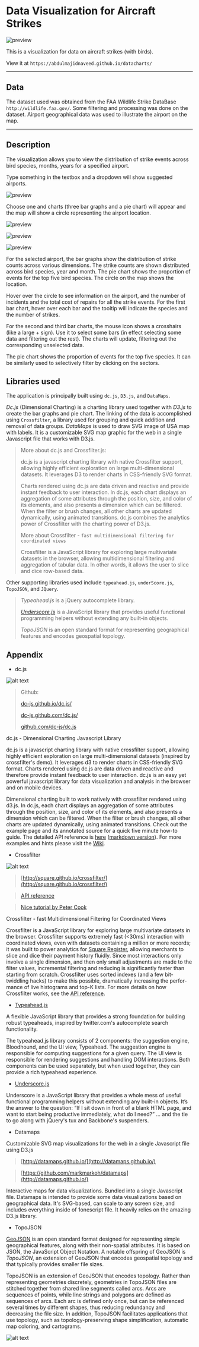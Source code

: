 # Data Visualization for Aircraft Strikes

![preview](preview/img0.png)

This is a visualization for data on aircraft strikes (with birds).

View it at `https://abdulmajidnaveed.github.io/datacharts/`

---
## Data
The dataset used was obtained from the FAA Wildlife Strike DataBase `http://wildlife.faa.gov/`.
Some filtering and processing was done on the dataset. 
Airport geographical data was used to illustrate the airport on the map.

---
## Description
The visualization allows you to view the distribution of strike events across bird species, months, years for a specified airport.

Type something in the textbox and a dropdown will show suggested airports.

![preview](preview/img1.png)

Choose one and charts (three bar graphs and a pie chart) will appear and the map will show a circle representing the airport location.

![preview](preview/img2.png)

![preview](preview/img3.png)

![preview](preview/img4.png)

For the selected airport, the bar graphs show the distribution of strike counts across various dimensions. The strike counts are shown distributed across bird species, year and month. The pie chart shows the proportion of events for the top five bird species. The circle on the map shows the location.

Hover over the circle to see information on the airport, and the number of incidents and the total cost of repairs for all the strike events.
For the first bar chart, hover over each bar and the tooltip will indicate the species and the number of strikes.

For the second and third bar charts, the mouse icon shows a crosshairs (like a large + sign). Use it to select some bars (in effect selecting some data and filtering out the rest). The charts will update, filtering out the corresponding unselected data.

The pie chart shows the proportion of events for the top five species. It can be similarly used to selectively filter by clicking on the sectors.


## Libraries used
The application is principally built using `dc.js`, `D3.js`, and `DataMaps`.

_Dc.js_ (Dimensional Charting) is a charting library used together with _D3.js_ to create the bar graphs and pie chart.
The linking of the data is accomplished using `Crossfilter`, a library used for grouping and quick addition and removal of data groups.
_DataMaps_ is used to draw SVG image of USA map with labels. It is a customizable SVG map graphic for the web in a single Javascript file that works with D3.js.

>More about dc.js and Crossfilter.js:
>
>dc.js is a javascript charting library with native Crossfilter support, allowing highly efficient exploration on large multi-dimensional datasets. It leverages D3 to render charts in CSS-friendly SVG format.
>
>Charts rendered using dc.js are data driven and reactive and provide instant feedback to user interaction. In dc.js, each chart displays an aggregation of some attributes through the position, size, and color of its elements, and also presents a dimension which can be filtered. When the filter or brush changes, all other charts are updated dynamically, using animated transitions. dc.js combines the analytics power of Crossfilter with the charting power of D3.js.
>
>More about Crossfilter - `fast multidimensional filtering for coordinated views`
>
>Crossfilter is a JavaScript library for exploring large multivariate datasets in the browser, allowing multidimensional filtering and aggregation of tabular data. In other words, it allows the user to slice and dice row-based data.

Other supporting libraries used include `typeahead.js`, `underScore.js`, `TopoJSON`, 
and `JQuery`.

>_Typeahead.js_ is a jQuery autocomplete library.
>
>[_Underscore.js_](`http://underscorejs.org/`) is a JavaScript library that provides useful functional programming helpers without extending any built-in objects.
>
>_TopoJSON_ is an open standard format for representing geographical features and encodes geospatial topology.


## Appendix

* dc.js

![alt text](http://dc-js.github.io/dc.js/dc.logo.png "dc.js Logo ")

> Github:
>
>[dc-js.github.io/dc.js/](http://dc-js.github.io/dc.js/ "dc.js on github")
> 
>[dc-js.github.com/dc.js/](http://dc-js.github.com/dc.js/ "dc.js on github")
>
>[github.com/dc-js/dc.js](https://github.com/dc-js/dc.js "dc.js on github")

dc.js - Dimensional Charting Javascript Library

dc.js is a javascript charting library with native crossfilter support, allowing highly efficient exploration on large multi-dimensional datasets (inspired by crossfilter's demo). It leverages d3 to render charts in CSS-friendly SVG format. Charts rendered using dc.js are data driven and reactive and therefore provide instant feedback to user interaction.
dc.js is an easy yet powerful javascript library for data visualization and analysis in the browser and on mobile devices.

Dimensional charting built to work natively with crossfilter rendered using d3.js. In dc.js, each chart displays an aggregation of some attributes through the position, size, and color of its elements, and also presents a dimension which can be filtered. When the filter or brush changes, all other charts are updated dynamically, using animated transitions.
Check out the example page and its annotated source for a quick five minute how-to guide. The detailed API reference is [here](http://dc-js.github.io/dc.js/docs/html/) 
([markdown version](https://github.com/dc-js/dc.js/blob/develop/web/docs/api-latest.md)). For more examples and hints please visit the [Wiki](https://github.com/dc-js/dc.js/wiki).


* Crossfilter

![alt text](https://www.psdmockups.com/wp-content/uploads/2016/07/crossfilter-by-square.jpg "CF")

> [http://square.github.io/crossfilter/](http://square.github.io/crossfilter/)

> [API reference](https://github.com/square/crossfilter/wiki/API-Reference)

> [Nice tutorial by Peter Cook](http://animateddata.co.uk/articles/crossfilter/)

Crossfilter - fast Multidimensional Filtering for Coordinated Views

Crossfilter is a JavaScript library for exploring large multivariate datasets in the browser. Crossfilter supports extremely fast (<30ms) interaction with coordinated views, even with datasets containing a million or more records; it was built to power analytics for [Square Register](https://squareup.com/register), allowing merchants to slice and dice their payment history fluidly.
Since most interactions only involve a single dimension, and then only small adjustments are made to the filter values, incremental filtering and reducing is significantly faster than starting from scratch. Crossfilter uses sorted indexes (and a few bit-twiddling hacks) to make this possible, dramatically increasing the perfor­mance of live histograms and top-K lists. For more details on how Crossfilter works, see the [API reference](https://github.com/square/crossfilter/wiki/API-Reference).

* [Typeahead.js](https://github.com/twitter/typeahead.js/) 

A flexible JavaScript library that provides a strong foundation for building robust typeaheads, inspired by twitter.com's autocomplete search functionality.

The typeahead.js library consists of 2 components: the suggestion engine, Bloodhound, and the UI view, Typeahead. The suggestion engine is responsible for computing suggestions for a given query. The UI view is responsible for rendering suggestions and handling DOM interactions. Both components can be used separately, but when used together, they can provide a rich typeahead experience.

* [Underscore.js](`http://underscorejs.org/`)

Underscore is a JavaScript library that provides a whole mess of useful functional programming helpers without extending any built-in objects. It’s the answer to the question: “If I sit down in front of a blank HTML page, and want to start being productive immediately, what do I need?” … and the tie to go along with jQuery's tux and Backbone's suspenders.

* Datamaps 

Customizable SVG map visualizations for the web in a single Javascript file using D3.js

>[http://datamaps.github.io/](http://datamaps.github.io/)

>[https://github.com/markmarkoh/datamaps](http://datamaps.github.io/)

Interactive maps for data visualizations. Bundled into a single Javascript file.
Datamaps is intended to provide some data visualizations based on geographical data. It's SVG-based, can scale to any screen size, and includes everything inside of 1onescript file. It heavily relies on the amazing D3.js library.

* TopoJSON

[GeoJSON](https://en.wikipedia.org/wiki/GeoJSON) is an open standard format designed for representing simple geographical features, along with their non-spatial attributes. It is based on JSON, the JavaScript Object Notation.
A notable offspring of GeoJSON is _TopoJSON_, an extension of GeoJSON that encodes geospatial topology and that typically provides smaller file sizes.

TopoJSON is an extension of GeoJSON that encodes topology. Rather than representing geometries discretely, geometries in TopoJSON files are stitched together from shared line segments called arcs. Arcs are sequences of points, while line strings and polygons are defined as sequences of arcs. Each arc is defined only once, but can be referenced several times by different shapes, thus reducing redundancy and decreasing the file size. In addition, TopoJSON facilitates applications that use topology, such as topology-preserving shape simplification, automatic map coloring, and cartograms.

![alt text](https://raw.githubusercontent.com/d3/d3-logo/master/d3.png "D3")
